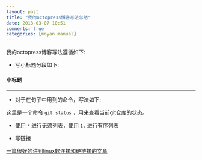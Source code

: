 ```yaml
---
layout: post
title: "我的octopress博客写法总结"
date: 2013-03-07 10:51
comments: true
categories: [moyan manual]
---
```


我的octopress博客写法遵循如下:

* 写小标题分段如下:

#### 小标题
----

* 对于在句子中用到的命令，写法如下:

这里是一个命令 `git status` ，用来查看当前git仓库的状态。

* 使用 `*` 进行无须列表，使用 `1.` 进行有序列表

* 写链接  

[一篇很好的讲到linux软连接和硬链接的文章](http://www.ibm.com/developerworks/cn/linux/l-cn-hardandsymb-links/)

